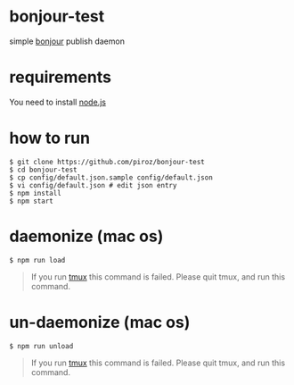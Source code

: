 # bonjour-test

simple [bonjour](https://www.npmjs.com/package/bonjour) publish daemon

# requirements

You need to install [node.js](https://nodejs.org/)

# how to run

```shell
$ git clone https://github.com/piroz/bonjour-test
$ cd bonjour-test
$ cp config/default.json.sample config/default.json
$ vi config/default.json # edit json entry
$ npm install
$ npm start
```

# daemonize (mac os)

```shell
$ npm run load
```
> If you run [tmux](https://tmux.github.io/) this command is failed. Please quit tmux, and run this command.

# un-daemonize (mac os)

```shell
$ npm run unload
```
> If you run [tmux](https://tmux.github.io/) this command is failed. Please quit tmux, and run this command.
